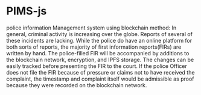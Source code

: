 # PIMS-js
police information Management system using blockchain method:
In general, criminal activity is increasing over the globe. Reports of several of these incidents are lacking. 
While the police do have an online platform for both sorts of reports, the majority of first information reports(FIRs) are written by hand.
The police-filled FIR will be accompanied by additions to the blockchain network, encryption, and IPFS storage.
The changes can be easily tracked before presenting the FIR to the court.
If the police Officer does not file the FIR because of pressure or claims not to have received the complaint, the timestamp and complaint itself would be admissible as proof because they were recorded on the blockchain network.
